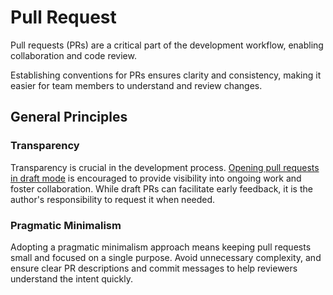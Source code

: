# Pull Request

Pull requests (PRs) are a critical part of the development workflow, enabling collaboration and code review.

Establishing conventions for PRs ensures clarity and consistency, making it easier for team members to understand and review changes.

## General Principles

### Transparency

Transparency is crucial in the development process. [Opening pull requests in draft mode](https://github.blog/news-insights/product-news/introducing-draft-pull-requests/) is encouraged to provide visibility into ongoing work and foster collaboration. While draft PRs can facilitate early feedback, it is the author's responsibility to request it when needed.

### Pragmatic Minimalism

Adopting a pragmatic minimalism approach means keeping pull requests small and focused on a single purpose. Avoid unnecessary complexity, and ensure clear PR descriptions and commit messages to help reviewers understand the intent quickly.
